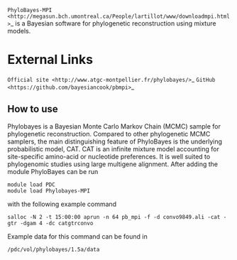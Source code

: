 `PhyloBayes-MPI <http://megasun.bch.umontreal.ca/People/lartillot/www/downloadmpi.html>`_ is a Bayesian software for phylogenetic reconstruction
using mixture models.

# External Links
`Official site <http://www.atgc-montpellier.fr/phylobayes/>`_
`GitHub <https://github.com/bayesiancook/pbmpi>`_


## How to use

Phylobayes is a Bayesian Monte Carlo Markov Chain (MCMC) sample for phylogenetic reconstruction.
Compared to other phylogenetic MCMC samplers, the main distinguishing feature of PhyloBayes is
the underlying probabilistic model, CAT. CAT is an infinite mixture model accounting for site-specific
amino-acid or nucleotide preferences. It is well suited to phylogenomic studies using large
multigene alignment.
After adding the module PhyloBayes can be run
```
module load PDC
module load Phylobayes-MPI
```
with the following example command
```
salloc -N 2 -t 15:00:00 aprun -n 64 pb_mpi -f -d convo9849.ali -cat -gtr -dgam 4 -dc catgtrconvo
```
Example data for this command can be found in
```
/pdc/vol/phylobayes/1.5a/data
```
